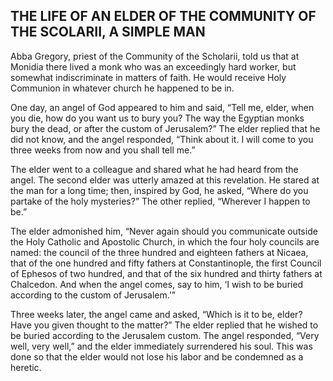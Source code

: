 ## THE LIFE OF AN ELDER OF THE COMMUNITY OF THE SCOLARII, A SIMPLE MAN

Abba Gregory, priest of the Community of the Scholarii, told us that at Monidia there lived a monk who was an exceedingly hard worker, but somewhat indiscriminate in matters of faith. He would receive Holy Communion in whatever church he happened to be in. 

One day, an angel of God appeared to him and said, “Tell me, elder, when you die, how do you want us to bury you? The way the Egyptian monks bury the dead, or after the custom of Jerusalem?” The elder replied that he did not know, and the angel responded, “Think about it. I will come to you three weeks from now and you shall tell me.” 

The elder went to a colleague and shared what he had heard from the angel. The second elder was utterly amazed at this revelation. He stared at the man for a long time; then, inspired by God, he asked, “Where do you partake of the holy mysteries?” The other replied, “Wherever I happen to be.” 

The elder admonished him, “Never again should you communicate outside the Holy Catholic and Apostolic Church, in which the four holy councils are named: the council of the three hundred and eighteen fathers at Nicaea, that of the one hundred and fifty fathers at Constantinople, the first Council of Ephesos of two hundred, and that of the six hundred and thirty fathers at Chalcedon. And when the angel comes, say to him, ‘I wish to be buried according to the custom of Jerusalem.’” 

Three weeks later, the angel came and asked, “Which is it to be, elder? Have you given thought to the matter?” The elder replied that he wished to be buried according to the Jerusalem custom. The angel responded, “Very well, very well,” and the elder immediately surrendered his soul. This was done so that the elder would not lose his labor and be condemned as a heretic.
